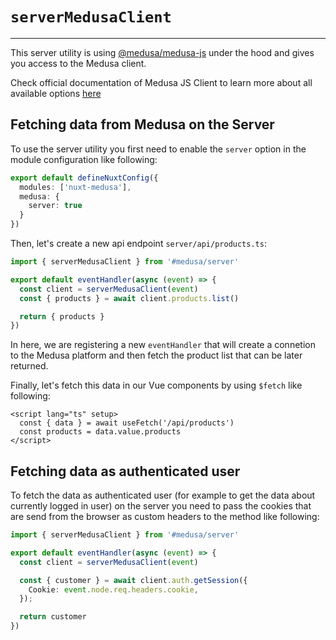 # `serverMedusaClient`

---

This server utility is using [@medusa/medusa-js](https://www.npmjs.com/package/@medusajs/medusa-js) under the hood and gives you access to the Medusa client.

Check official documentation of Medusa JS Client to learn more about all available options [here](https://docs.medusajs.com/js-client/overview/)

## Fetching data from Medusa on the Server

To use the server utility you first need to enable the `server` option in the module configuration like following:

```ts
export default defineNuxtConfig({
  modules: ['nuxt-medusa'],
  medusa: {
    server: true
  }
})
```

Then, let's create a new api endpoint `server/api/products.ts`:

```ts
import { serverMedusaClient } from '#medusa/server'

export default eventHandler(async (event) => {
  const client = serverMedusaClient(event)
  const { products } = await client.products.list()

  return { products }
})
```

In here, we are registering a new `eventHandler` that will create a connetion to the Medusa platform and then fetch the product list that can be later returned.

Finally, let's fetch this data in our Vue components by using `$fetch` like following:

```vue
<script lang="ts" setup>
  const { data } = await useFetch('/api/products')
  const products = data.value.products
</script>
```

## Fetching data as authenticated user

To fetch the data as authenticated user (for example to get the data about currently logged in user) on the server you need to pass the cookies that are send from the browser as custom headers to the method like following:

```ts
import { serverMedusaClient } from '#medusa/server'

export default eventHandler(async (event) => {
  const client = serverMedusaClient(event)

  const { customer } = await client.auth.getSession({
    Cookie: event.node.req.headers.cookie,
  });

  return customer
})
```
